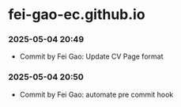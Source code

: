 # fei-gao-ec.github.io
### 2025-05-04 20:49
- Commit by Fei Gao: Update CV Page format

### 2025-05-04 20:50
- Commit by Fei Gao: automate pre commit hook

